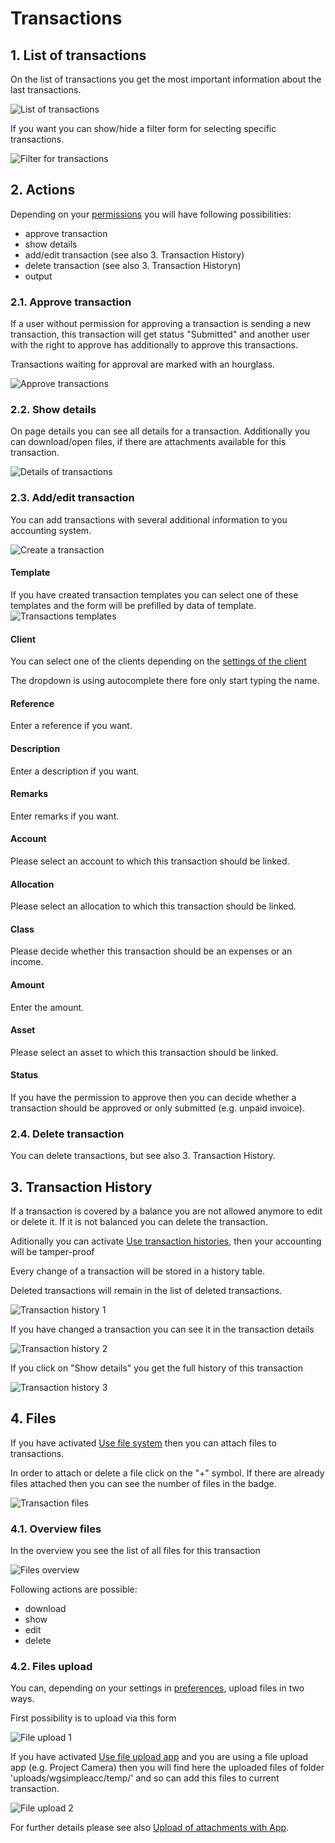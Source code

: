 # Transactions

## 1. List of transactions

On the list of transactions you get the most important information about the last transactions.

![List of transactions](../../.gitbook/assets/en_transactions_1.png)

If you want you can show/hide a filter form for selecting specific transactions.

![Filter for transactions](../../.gitbook/assets/en_transactions_2.png)

## 2. Actions

Depending on your [permissions](../administration-menu/permissions.md) you will have following possibilities:

* approve transaction
* show details
* add/edit transaction (see also 3. Transaction History)
* delete transaction (see also 3. Transaction Historyn)
* output

### 2.1. Approve transaction

If a user without permission for approving a transaction is sending a new transaction, this transaction will get status "Submitted" and another user with the right to approve has additionally to approve this transactions.

Transactions waiting for approval are marked with an hourglass.

![Approve transactions](../../.gitbook/assets/en_transactions_approve.png)


### 2.2. Show details

On page details you can see all details for a transaction. Additionally you can download/open files, if there are attachments available for this transaction.

![Details of transactions](../../.gitbook/assets/en_transactions_details.png)

### 2.3. Add/edit transaction

You can add transactions with several additional information to you accounting system.

![Create a transaction](../../.gitbook/assets/en_transactions_edit.png)

#### Template

If you have created transaction templates you can select one of these templates and the form will be prefilled by data of template.
![Transactions templates](../../.gitbook/assets/en_templates_tra_2.png)

#### Client

You can select one of the clients depending on the [settings of the client](clients.md)

The dropdown is using autocomplete there fore only start typing the name.

#### Reference

Enter a reference if you want.

#### Description

Enter a description if you want.

#### Remarks

Enter remarks if you want.

#### Account

Please select an account to which this transaction should be linked.

#### Allocation

Please select an allocation to which this transaction should be linked.

#### Class
Please decide whether this transaction should be an expenses or an income.

#### Amount

Enter the amount.

#### Asset

Please select an asset to which this transaction should be linked.

#### Status

If you have the permission to approve then you can decide whether a transaction should be approved or only submitted (e.g. unpaid invoice).

### 2.4. Delete transaction

You can delete transactions, but see also 3. Transaction History.

## 3. Transaction History

If a transaction is covered by a balance you are not allowed anymore to edit or delete it. If it is not balanced you can delete the transaction.

Aditionally you can activate [Use transaction histories](../administration-menu/preferences.md), then your accounting will be tamper-proof

Every change of a transaction will be stored in a history table.

Deleted transactions will remain in the list of deleted transactions.

![Transaction history 1](../../.gitbook/assets/en_transactions_history_1.png)

If you have changed a transaction you can see it in the transaction details

![Transaction history 2](../../.gitbook/assets/en_transactions_history_2.png)

If you click on "Show details" you get the full history of this transaction

![Transaction history 3](../../.gitbook/assets/en_transactions_history_3.png)

## 4. Files

If you have activated [Use file system](../administration-menu/preferences.md) then you can attach files to transactions.

In order to attach or delete a file click on the "+" symbol. If there are already files attached then you can see the number of files in the badge.

![Transaction files](../../.gitbook/assets/en_files_1.png)

### 4.1. Overview files

In the overview you see the list of all files for this transaction

![Files overview](../../.gitbook/assets/en_files_2.png)

Following actions are possible:

* download
* show
* edit
* delete

### 4.2. Files upload

You can, depending on your settings in [preferences](../administration-menu/preferences.md), upload files in two ways.

First possibility is to upload via this form

![File upload 1](../../.gitbook/assets/en_files_3.png)

If you have activated [Use file upload app](../administration-menu/preferences.md) and you are using a file upload app (e.g. Project Camera) then
you will find here the uploaded files of folder 'uploads/wgsimpleacc/temp/' and so can add this files to current transaction.

![File upload 2](../../.gitbook/assets/en_files_4.png)

For further details please see also [Upload of attachments with App](appupload.md).
